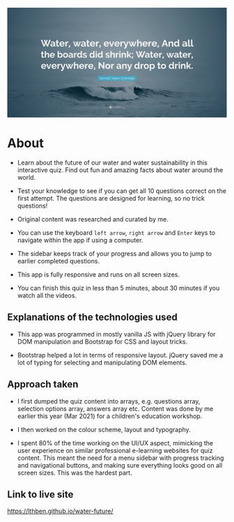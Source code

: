 ![](./media/quote-banner.jpg)

# About

- Learn about the future of our water and water sustainability in this interactive quiz. Find out fun and amazing facts about water around the world.

- Test your knowledge to see if you can get all 10 questions correct on the first attempt. The questions are designed for learning, so no trick questions!

- Original content was researched and curated by me.

- You can use the keyboard `left arrow`, `right arrow` and `Enter` keys to navigate within the app if using a computer.

- The sidebar keeps track of your progress and allows you to jump to earlier completed questions.

- This app is fully responsive and runs on all screen sizes.

- You can finish this quiz in less than 5 minutes, about 30 minutes if you watch all the videos.

## Explanations of the technologies used

- This app was programmed in mostly vanilla JS with jQuery library for DOM manipulation and Bootstrap for CSS and layout tricks.

- Bootstrap helped a lot in terms of responsive layout. jQuery saved me a lot of typing for selecting and manipulating DOM elements.

## Approach taken

- I first dumped the quiz content into arrays, e.g. questions array, selection options array, answers array etc. Content was done by me earlier this year (Mar 2021) for a children's education workshop.

- I then worked on the colour scheme, layout and typography.

- I spent 80% of the time working on the UI/UX aspect, mimicking the user experience on similar professional e-learning websites for quiz content. This meant the need for a menu sidebar with progress tracking and navigational buttons, and making sure everything looks good on all screen sizes. This was the hardest part.

## Link to live site

https://lthben.github.io/water-future/
